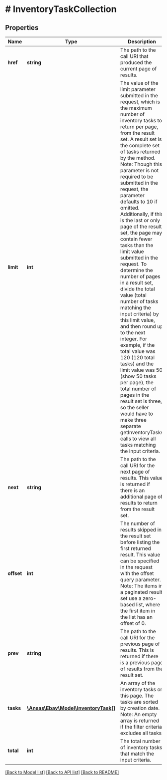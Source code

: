 # # InventoryTaskCollection

## Properties

Name | Type | Description | Notes
------------ | ------------- | ------------- | -------------
**href** | **string** | The path to the call URI that produced the current page of results. | [optional]
**limit** | **int** | The value of the limit parameter submitted in the request, which is the maximum number of inventory tasks to return per page, from the result set. A result set is the complete set of tasks returned by the method. Note: Though this parameter is not required to be submitted in the request, the parameter defaults to 10 if omitted. Additionally, if this is the last or only page of the result set, the page may contain fewer tasks than the limit value submitted in the request. To determine the number of pages in a result set, divide the total value (total number of tasks matching the input criteria) by this limit value, and then round up to the next integer. For example, if the total value was 120 (120 total tasks) and the limit value was 50 (show 50 tasks per page), the total number of pages in the result set is three, so the seller would have to make three separate getInventoryTasks calls to view all tasks matching the input criteria. | [optional]
**next** | **string** | The path to the call URI for the next page of results. This value is returned if there is an additional page of results to return from the result set. | [optional]
**offset** | **int** | The number of results skipped in the result set before listing the first returned result. This value can be specified in the request with the offset query parameter. Note: The items in a paginated result set use a zero-based list, where the first item in the list has an offset of 0. | [optional]
**prev** | **string** | The path to the call URI for the previous page of results. This is returned if there is a previous page of results from the result set. | [optional]
**tasks** | [**\Ansas\Ebay\Model\InventoryTask[]**](InventoryTask.md) | An array of the inventory tasks on this page. The tasks are sorted by creation date. Note: An empty array is returned if the filter criteria excludes all tasks. | [optional]
**total** | **int** | The total number of inventory tasks that match the input criteria. | [optional]

[[Back to Model list]](../../README.md#models) [[Back to API list]](../../README.md#endpoints) [[Back to README]](../../README.md)
